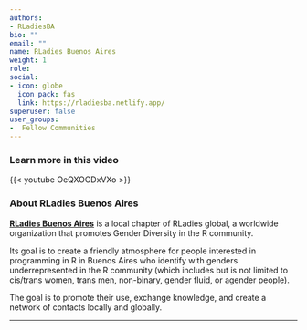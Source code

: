 ```yaml
---
authors:
- RLadiesBA
bio: ""
email: ""
name: RLadies Buenos Aires
weight: 1
role: 
social:
- icon: globe
  icon_pack: fas
  link: https://rladiesba.netlify.app/
superuser: false
user_groups:
-  Fellow Communities
---
```


### Learn more in this video

{{< youtube OeQXOCDxVXo >}} 

### About RLadies Buenos Aires

**[RLadies Buenos Aires](https://rladiesba.netlify.app/)** is a local chapter of RLadies global, a worldwide organization that promotes Gender Diversity in the R community.

Its goal is to create a friendly atmosphere for people interested in programming in R in Buenos Aires who identify with genders underrepresented in the R community (which includes but is not limited to cis/trans women, trans men, non-binary, gender fluid, or agender people).

The goal is to promote their use, exchange knowledge, and create a network of contacts locally and globally. 




***
